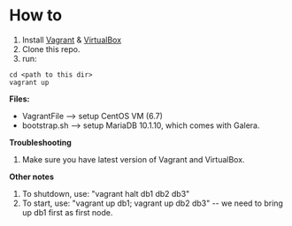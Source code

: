 **How to**
=========================
1. Install [Vagrant](https://www.vagrantup.com/) & [VirtualBox](https://www.virtualbox.org/wiki/Downloads)
2. Clone this repo.
3. run:
```
cd <path to this dir>
vagrant up
```

**Files:**
 * VagrantFile   --> setup CentOS VM (6.7)
 * bootstrap.sh  --> setup MariaDB 10.1.10, which comes with Galera.

**Troubleshooting**
1. Make sure you have latest version of Vagrant and VirtualBox.

**Other notes**
1. To shutdown, use: "vagrant halt db1 db2 db3"
2. To start, use: "vagrant up db1; vagrant up db2 db3" -- we need to bring up db1 first as first node.
